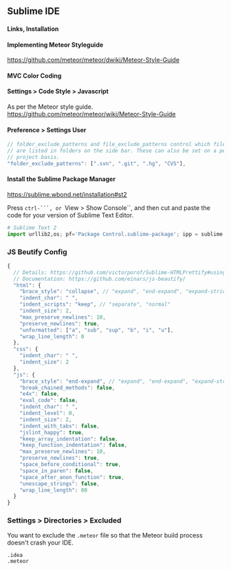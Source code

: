 ## Sublime IDE

#### Links, Installation


#### Implementing Meteor Styleguide
https://github.com/meteor/meteor/dwiki/Meteor-Style-Guide  


#### MVC Color Coding


#### Settings > Code Style > Javascript
As per the Meteor style guide.  
https://github.com/meteor/meteor/wiki/Meteor-Style-Guide  


#### Preference > Settings User  
````js
// folder_exclude_patterns and file_exclude_patterns control which files
// are listed in folders on the side bar. These can also be set on a per-
// project basis.
"folder_exclude_patterns": [".svn", ".git", ".hg", "CVS"],
````

#### Install the Sublime Package Manager  
https://sublime.wbond.net/installation#st2  

Press ``ctrl-```, or ``View > Show Console``, and then cut and paste the code for your version of Sublime Text Editor.    
````python
# Sublime Text 2
import urllib2,os; pf='Package Control.sublime-package'; ipp = sublime.installed_packages_path(); os.makedirs( ipp ) if not os.path.exists(ipp) else None; urllib2.install_opener( urllib2.build_opener( urllib2.ProxyHandler( ))); open( os.path.join( ipp, pf), 'wb' ).write( urllib2.urlopen( 'http://sublime.wbond.net/' +pf.replace( ' ','%20' )).read()); print( 'Please restart Sublime Text to finish installation')
````

### JS Beutify Config

````js
{
  // Details: https://github.com/victorporof/Sublime-HTMLPrettify#using-your-own-jsbeautifyrc-options
  // Documentation: https://github.com/einars/js-beautify/
  "html": {
    "brace_style": "collapse", // "expand", "end-expand", "expand-strict"
    "indent_char": " ",
    "indent_scripts": "keep", // "separate", "normal"
    "indent_size": 2,
    "max_preserve_newlines": 10,
    "preserve_newlines": true,
    "unformatted": ["a", "sub", "sup", "b", "i", "u"],
    "wrap_line_length": 0
  },
  "css": {
    "indent_char": " ",
    "indent_size": 2
  },
  "js": {
    "brace_style": "end-expand", // "expand", "end-expand", "expand-strict"
    "break_chained_methods": false,
    "e4x": false,
    "eval_code": false,
    "indent_char": " ",
    "indent_level": 0,
    "indent_size": 2,
    "indent_with_tabs": false,
    "jslint_happy": true,
    "keep_array_indentation": false,
    "keep_function_indentation": false,
    "max_preserve_newlines": 10,
    "preserve_newlines": true,
    "space_before_conditional": true,
    "space_in_paren": false,
    "space_after_anon_function": true,
    "unescape_strings": false,
    "wrap_line_length": 80
  }
}

````

### Settings > Directories > Excluded
You want to exclude the ``.meteor`` file so that the Meteor build process doesn't crash your IDE.  
````
.idea
.meteor
````


